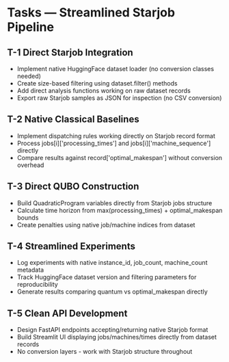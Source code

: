 # Tasks — Streamlined Starjob Pipeline

## T-1 Direct Starjob Integration
- Implement native HuggingFace dataset loader (no conversion classes needed)
- Create size-based filtering using dataset.filter() methods  
- Add direct analysis functions working on raw dataset records
- Export raw Starjob samples as JSON for inspection (no CSV conversion)

## T-2 Native Classical Baselines  
- Implement dispatching rules working directly on Starjob record format
- Process jobs[i]['processing_times'] and jobs[i]['machine_sequence'] directly
- Compare results against record['optimal_makespan'] without conversion overhead

## T-3 Direct QUBO Construction
- Build QuadraticProgram variables directly from Starjob jobs structure
- Calculate time horizon from max(processing_times) + optimal_makespan bounds
- Create penalties using native job/machine indices from dataset

## T-4 Streamlined Experiments
- Log experiments with native instance_id, job_count, machine_count metadata
- Track HuggingFace dataset version and filtering parameters for reproducibility
- Generate results comparing quantum vs optimal_makespan directly

## T-5 Clean API Development
- Design FastAPI endpoints accepting/returning native Starjob format
- Build Streamlit UI displaying jobs/machines/times directly from dataset records
- No conversion layers - work with Starjob structure throughout
